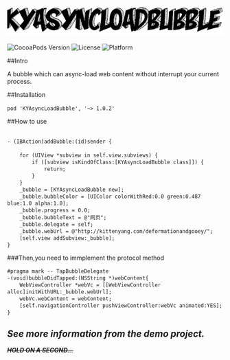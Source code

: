 <p align="left" >
  <img src="logo.png" alt="KYAsyncLoadBubble" title="KYAsyncLoadBubble" width = "700">
</p>

![CocoaPods Version](https://img.shields.io/badge/pod-v1.0.2-brightgreen.svg)
![License](https://img.shields.io/badge/license-MIT-blue.svg)
![Platform](https://img.shields.io/badge/platform-iOS-red.svg)

##Intro

A bubble which can async-load web content without interrupt your current process.


##Installation

`pod 'KYAsyncLoadBubble', '~> 1.0.2'`


##How to use
```objc

- (IBAction)addBubble:(id)sender {

    for (UIView *subview in self.view.subviews) {
        if ([subview isKindOfClass:[KYAsyncLoadBubble class]]) {
            return;
        }
    }
    _bubble = [KYAsyncLoadBubble new];
    _bubble.bubbleColor = [UIColor colorWithRed:0.0 green:0.487 blue:1.0 alpha:1.0];
    _bubble.progress = 0.0;
    _bubble.bubbleText = @"网页";
    _bubble.delegate = self;
    _bubble.webUrl = @"http://kittenyang.com/deformationandgooey/";
    [self.view addSubview:_bubble];
}

```
###Then,you need to immplement the protocol method

```objc
#pragma mark -- TapBubbleDelegate
-(void)bubbleDidTapped:(NSString *)webContent{
    WebViewController *webVc = [[WebViewController alloc]initWithURL:_bubble.webUrl];
    webVc.webContent = webContent;
    [self.navigationController pushViewController:webVc animated:YES];
}

```

## *See more information from the demo project.*



~~***HOLD ON A SECOND...***~~
